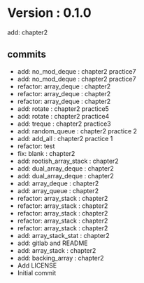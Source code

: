# Version : 0.1.0

add: chapter2

## commits

* add: no_mod_deque : chapter2 practice7
* add: no_mod_deque : chapter2 practice7
* refactor: array_deque : chapter2
* refactor: array_deque : chapter2
* refactor: array_deque : chapter2
* add: rotate : chapter2 practice5
* add: rotate : chapter2 practice4
* add: treque : chapter2 practice3
* add: random_queue : chapter2 practice 2
* add: add_all : chapter2 practice 1
* refactor: test
* fix: blank : chapter2
* add: rootish_array_stack : chapter2
* add: dual_array_deque : chapter2
* add: dual_array_deque : chapter2
* add: array_deque : chapter2
* add: array_queue : chapter2
* refactor: array_stack : chapter2
* refactor: array_stack : chapter2
* refactor: array_stack : chapter2
* refactor: array_stack : chapter2
* refactor: array_stack : chapter2
* add: array_stack_stat : chapter2
* add: gitlab and README
* add: array_stack : chapter2
* add: backing_array : chapter2
* Add LICENSE
* Initial commit
